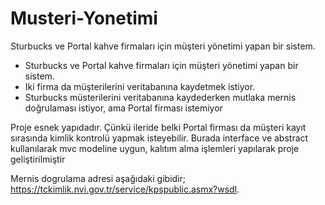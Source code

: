 # Musteri-Yonetimi
Sturbucks ve Portal kahve firmaları için müşteri yönetimi yapan bir sistem.

- Sturbucks ve Portal kahve firmaları için müşteri yönetimi yapan bir sistem.
- Iki firma da müşterilerini veritabanına kaydetmek istiyor.
- Sturbucks müsterilerini veritabanına kaydederken mutlaka mernis doğrulaması istiyor, ama Portal firması istemiyor

Proje esnek yapıdadır. Çünkü ileride belki Portal firması da müşteri kayıt sırasında kimlik kontrolü yapmak isteyebilir.
Burada interface ve abstract kullanılarak mvc modeline uygun, kalıtım alma işlemleri yapılarak proje geliştirilmiştir

Mernis dogrulama adresi aşağıdaki gibidir;
https://tckimlik.nvi.gov.tr/service/kpspublic.asmx?wsdl.
